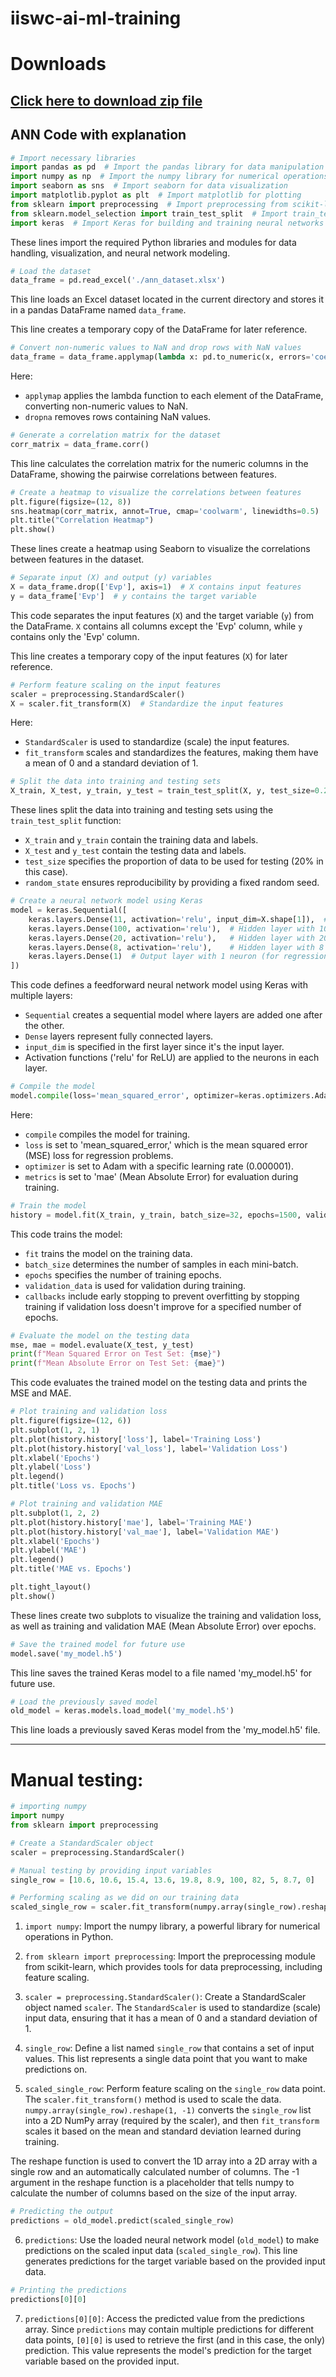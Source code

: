 # iiswc-ai-ml-training

# Downloads

## [Click here to download zip file](https://github.com/sharadcodes/iiswc-ai-ml-training/archive/refs/heads/main.zip)

## ANN Code with explanation

```python
# Import necessary libraries
import pandas as pd  # Import the pandas library for data manipulation
import numpy as np  # Import the numpy library for numerical operations
import seaborn as sns  # Import seaborn for data visualization
import matplotlib.pyplot as plt  # Import matplotlib for plotting
from sklearn import preprocessing  # Import preprocessing from scikit-learn for data scaling
from sklearn.model_selection import train_test_split  # Import train_test_split for data splitting
import keras  # Import Keras for building and training neural networks
```

These lines import the required Python libraries and modules for data handling, visualization, and neural network modeling.

```python
# Load the dataset
data_frame = pd.read_excel('./ann_dataset.xlsx')
```

This line loads an Excel dataset located in the current directory and stores it in a pandas DataFrame named `data_frame`.

This line creates a temporary copy of the DataFrame for later reference.

```python
# Convert non-numeric values to NaN and drop rows with NaN values
data_frame = data_frame.applymap(lambda x: pd.to_numeric(x, errors='coerce')).dropna()
```

Here:
- `applymap` applies the lambda function to each element of the DataFrame, converting non-numeric values to NaN.
- `dropna` removes rows containing NaN values.

```python
# Generate a correlation matrix for the dataset
corr_matrix = data_frame.corr()
```

This line calculates the correlation matrix for the numeric columns in the DataFrame, showing the pairwise correlations between features.

```python
# Create a heatmap to visualize the correlations between features
plt.figure(figsize=(12, 8))
sns.heatmap(corr_matrix, annot=True, cmap='coolwarm', linewidths=0.5)
plt.title("Correlation Heatmap")
plt.show()
```

These lines create a heatmap using Seaborn to visualize the correlations between features in the dataset.

```python
# Separate input (X) and output (y) variables
X = data_frame.drop(['Evp'], axis=1)  # X contains input features
y = data_frame['Evp']  # y contains the target variable
```

This code separates the input features (`X`) and the target variable (`y`) from the DataFrame. `X` contains all columns except the 'Evp' column, while `y` contains only the 'Evp' column.

This line creates a temporary copy of the input features (`X`) for later reference.

```python
# Perform feature scaling on the input features
scaler = preprocessing.StandardScaler()
X = scaler.fit_transform(X)  # Standardize the input features
```

Here:
- `StandardScaler` is used to standardize (scale) the input features.
- `fit_transform` scales and standardizes the features, making them have a mean of 0 and a standard deviation of 1.

```python
# Split the data into training and testing sets
X_train, X_test, y_train, y_test = train_test_split(X, y, test_size=0.2, random_state=42)
```

These lines split the data into training and testing sets using the `train_test_split` function:
- `X_train` and `y_train` contain the training data and labels.
- `X_test` and `y_test` contain the testing data and labels.
- `test_size` specifies the proportion of data to be used for testing (20% in this case).
- `random_state` ensures reproducibility by providing a fixed random seed.

```python
# Create a neural network model using Keras
model = keras.Sequential([
    keras.layers.Dense(11, activation='relu', input_dim=X.shape[1]),  # Input layer with 11 neurons and ReLU activation
    keras.layers.Dense(100, activation='relu'),  # Hidden layer with 100 neurons and ReLU activation
    keras.layers.Dense(20, activation='relu'),   # Hidden layer with 20 neurons and ReLU activation
    keras.layers.Dense(8, activation='relu'),    # Hidden layer with 8 neurons and ReLU activation
    keras.layers.Dense(1)  # Output layer with 1 neuron (for regression)
])
```

This code defines a feedforward neural network model using Keras with multiple layers:
- `Sequential` creates a sequential model where layers are added one after the other.
- `Dense` layers represent fully connected layers.
- `input_dim` is specified in the first layer since it's the input layer.
- Activation functions ('relu' for ReLU) are applied to the neurons in each layer.

```python
# Compile the model
model.compile(loss='mean_squared_error', optimizer=keras.optimizers.Adam(learning_rate=0.000001), metrics=['mae'])
```

Here:
- `compile` compiles the model for training.
- `loss` is set to 'mean_squared_error,' which is the mean squared error (MSE) loss for regression problems.
- `optimizer` is set to Adam with a specific learning rate (0.000001).
- `metrics` is set to 'mae' (Mean Absolute Error) for evaluation during training.

```python
# Train the model
history = model.fit(X_train, y_train, batch_size=32, epochs=1500, validation_data=(X_test, y_test), callbacks=[keras.callbacks.EarlyStopping(patience=100)])
```

This code trains the model:
- `fit` trains the model on the training data.
- `batch_size` determines the number of samples in each mini-batch.
- `epochs` specifies the number of training epochs.
- `validation_data` is used for validation during training.
- `callbacks` include early stopping to prevent overfitting by stopping training if validation loss doesn't improve for a specified number of epochs.

```python
# Evaluate the model on the testing data
mse, mae = model.evaluate(X_test, y_test)
print(f"Mean Squared Error on Test Set: {mse}")
print(f"Mean Absolute Error on Test Set: {mae}")
```

This code evaluates the trained model on the testing data and prints the MSE and MAE.

```python
# Plot training and validation loss
plt.figure(figsize=(12, 6))
plt.subplot(1, 2, 1)
plt.plot(history.history['loss'], label='Training Loss')
plt.plot(history.history['val_loss'], label='Validation Loss')
plt.xlabel('Epochs')
plt.ylabel('Loss')
plt.legend()
plt.title('Loss vs. Epochs')

# Plot training and validation MAE
plt.subplot(1, 2, 2)
plt.plot(history.history['mae'], label='Training MAE')
plt.plot(history.history['val_mae'], label='Validation MAE')
plt.xlabel('Epochs')
plt.ylabel('MAE')
plt.legend()
plt.title('MAE vs. Epochs')

plt.tight_layout()
plt.show()
```

These lines create two subplots to visualize the training and validation loss, as well as training and validation MAE (Mean Absolute Error) over epochs.

```python
# Save the trained model for future use
model.save('my_model.h5')
```

This line saves the trained Keras model to a file named 'my_model.h5' for future use.

```python
# Load the previously saved model
old_model = keras.models.load_model('my_model.h5')
```

This line loads a previously saved Keras model from the 'my_model.h5' file.


---


# Manual testing:

```python
# importing numpy
import numpy
from sklearn import preprocessing

# Create a StandardScaler object
scaler = preprocessing.StandardScaler()

# Manual testing by providing input variables
single_row = [10.6, 10.6, 15.4, 13.6, 19.8, 8.9, 100, 82, 5, 8.7, 0]

# Performing scaling as we did on our training data
scaled_single_row = scaler.fit_transform(numpy.array(single_row).reshape(1, -1))
```

1. `import numpy`: Import the numpy library, a powerful library for numerical operations in Python.

2. `from sklearn import preprocessing`: Import the preprocessing module from scikit-learn, which provides tools for data preprocessing, including feature scaling.

3. `scaler = preprocessing.StandardScaler()`: Create a StandardScaler object named `scaler`. The `StandardScaler` is used to standardize (scale) input data, ensuring that it has a mean of 0 and a standard deviation of 1.

4. `single_row`: Define a list named `single_row` that contains a set of input values. This list represents a single data point that you want to make predictions on.

5. `scaled_single_row`: Perform feature scaling on the `single_row` data point. The `scaler.fit_transform()` method is used to scale the data. `numpy.array(single_row).reshape(1, -1)` converts the `single_row` list into a 2D NumPy array (required by the scaler), and then `fit_transform` scales it based on the mean and standard deviation learned during training.

The reshape function is used to convert the 1D array into a 2D array with a single row and an automatically calculated number of columns. The -1 argument in the reshape function is a placeholder that tells numpy to calculate the number of columns based on the size of the input array.

```python
# Predicting the output
predictions = old_model.predict(scaled_single_row)
```

6. `predictions`: Use the loaded neural network model (`old_model`) to make predictions on the scaled input data (`scaled_single_row`). This line generates predictions for the target variable based on the provided input data.

```python
# Printing the predictions
predictions[0][0]
```

7. `predictions[0][0]`: Access the predicted value from the predictions array. Since `predictions` may contain multiple predictions for different data points, `[0][0]` is used to retrieve the first (and in this case, the only) prediction. This value represents the model's prediction for the target variable based on the provided input.

